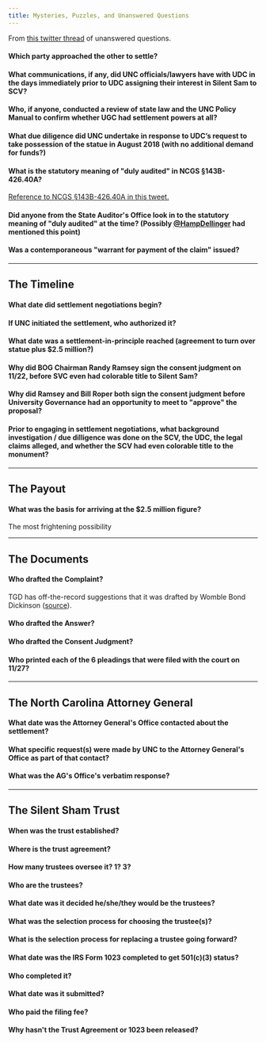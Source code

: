 ```yaml
---
title: Mysteries, Puzzles, and Unanswered Questions
---
```


From [this twitter thread](https://twitter.com/greg_doucette/status/1205912732882677760) of unanswered questions. 

#### Which party approached the other to settle?

#### What communications, if any, did UNC officials/lawyers have with UDC in the days immediately prior to UDC assigning their interest in Silent Sam to SCV?

#### Who, if anyone, conducted a review of state law and the UNC Policy Manual to confirm whether UGC had settlement powers at all?

#### What due diligence did UNC undertake in response to UDC’s request to take possession of the statue in August 2018 (with no additional demand for funds?)

#### What is the statutory meaning of "duly audited" in NCGS §143B-426.40A?

[Reference to NCGS §143B-426.40A in this tweet.](https://twitter.com/greg_doucette/status/1205912732882677760)

#### Did anyone from the State Auditor's Office look in to the statutory meaning of "duly audited" at the time? (Possibly [@HampDellinger](https://twitter.com/HampDellinger) had mentioned this point)

#### Was a contemporaneous "warrant for payment of the claim" issued?

------

## The Timeline

#### What date did settlement negotiations begin?

#### If UNC initiated the settlement, who authorized it?

#### What date was a settlement-in-principle reached (agreement to turn over statue plus $2.5 million?)

#### Why did BOG Chairman Randy Ramsey sign the consent judgment on 11/22, before SVC even had colorable title to Silent Sam?

#### Why did Ramsey and Bill Roper both sign the consent judgment before University Governance had an opportunity to meet to "approve" the proposal?

#### Prior to engaging in settlement negotiations, what background investigation / due dilligence was done on the SCV, the UDC, the legal claims alleged, and whether the SCV had even colorable title to the monument?

------

## The Payout

#### What was the basis for arriving at the $2.5 million figure?

The most frightening possibility 

------

## The Documents

#### Who drafted the Complaint?

TGD has off-the-record suggestions that it was drafted by Womble Bond Dickinson ([source](https://twitter.com/greg_doucette/status/1205537823593508864)).

#### Who drafted the Answer?

#### Who drafted the Consent Judgment?

#### Who printed each of the 6 pleadings that were filed with the court on 11/27?

------

## The North Carolina Attorney General

#### What date was the Attorney General's Office contacted about the settlement?

#### What specific request(s) were made by UNC to the Attorney General's Office as part of that contact?

#### What was the AG's Office's verbatim response?

------

## The Silent Sham Trust

#### When was the trust established?

#### Where is the trust agreement?

#### How many trustees oversee it? 1? 3?

#### Who are the trustees?

#### What date was it decided he/she/they would be the trustees?

#### What was the selection process for choosing the trustee(s)?

#### What is the selection process for replacing a trustee going forward?

#### What date was the IRS Form 1023 completed to get 501(c)(3) status?

#### Who completed it?

#### What date was it submitted?

#### Who paid the filing fee?

#### Why hasn't the Trust Agreement or 1023 been released?
